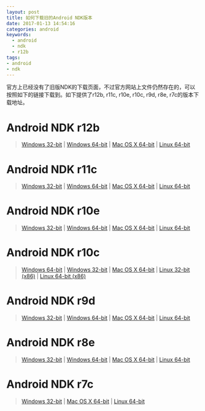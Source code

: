 ```yaml
---
layout: post
title: 如何下载旧的Android NDK版本
date: 2017-01-13 14:54:16
categories: android
keywords: 
  - android
  - ndk
  - r12b
tags:
- android
- ndk
---
```

官方上已经没有了旧版NDK的下载页面，不过官方网站上文件仍然存在的，可以按照如下的链接下载到。如下提供了r12b, r11c, r10e, r10c, r9d, r8e, r7c的版本下载地址。
<!-- more -->
# Android NDK r12b 
<blockquote>
  <p><a href="https://dl.google.com/android/repository/android-ndk-r12b-windows-x86.zip">Windows 32-bit</a> | <a href="https://dl.google.com/android/repository/android-ndk-r12b-windows-x86_64.zip">Windows 64-bit</a> | <a href="https://dl.google.com/android/repository/android-ndk-r12b-darwin-x86_64.zip">Mac OS X 64-bit</a> | <a href="https://dl.google.com/android/repository/android-ndk-r12b-linux-x86_64.zip">Linux 64-bit</a></p>
</blockquote>

# Android NDK r11c
<blockquote>
  <p><a href="https://dl.google.com/android/repository/android-ndk-r11c-windows-x86.zip">Windows 32-bit</a> | <a href="https://dl.google.com/android/repository/android-ndk-r11c-windows-x86_64.zip">Windows 64-bit</a> | <a href="https://dl.google.com/android/repository/android-ndk-r11c-darwin-x86_64.zip">Mac OS X 64-bit</a> | <a href="https://dl.google.com/android/repository/android-ndk-r11c-linux-x86_64.zip">Linux 64-bit</a></p>
</blockquote>

# Android NDK r10e
<blockquote>
  <p><a href="https://dl.google.com/android/ndk/android-ndk-r10e-windows-x86.exe">Windows 32-bit</a> | <a href="https://dl.google.com/android/ndk/android-ndk-r10e-windows-x86_64.exe">Windows 64-bit</a> | <a href="https://dl.google.com/android/repository/android-ndk-r10e-darwin-x86_64.zip">Mac OS X 64-bit</a> | <a href="https://dl.google.com/android/repository/android-ndk-r10e-linux-x86_64.zip">Linux 64-bit</a></p>
</blockquote>

# Android NDK r10c
<blockquote>
<a href="http://dl.google.com/android/ndk/android-ndk-r10c-windows-x86_64.exe" rel="nofollow noreferrer">Windows 64-bit</a> | <a href="http://dl.google.com/android/ndk/android-ndk-r10c-windows-x86.exe" rel="nofollow noreferrer">Windows 32-bit</a> | <a href="http://dl.google.com/android/ndk/android-ndk-r10c-darwin-x86_64.bin" rel="nofollow noreferrer">Mac OS X 64-bit</a> | <a href="http://dl.google.com/android/ndk/android-ndk-r10c-linux-x86.bin" rel="nofollow noreferrer">Linux 32-bit (x86)</a> | <a href="http://dl.google.com/android/ndk/android-ndk-r10c-linux-x86_64.bin" rel="nofollow noreferrer">Linux 64-bit (x86)</a>
</blockquote>

# Android NDK r9d
<blockquote>
  <p><a href="https://dl.google.com/android/ndk/android-ndk-r9d-windows-x86.zip">Windows 32-bit</a> | <a href="https://dl.google.com/android/ndk/android-ndk-r9d-windows-x86_64.zip">Windows 64-bit</a> | <a href="https://dl.google.com/android/ndk/android-ndk-r9d-darwin-x86_64.tar.bz2">Mac OS X 64-bit</a> | <a href="https://dl.google.com/android/ndk/android-ndk-r9d-linux-x86_64.tar.bz2">Linux 64-bit</a></p>
</blockquote>

# Android NDK r8e
<blockquote>
  <p><a href="https://dl.google.com/android/ndk/android-ndk-r8e-windows-x86.zip">Windows 32-bit</a> | <a href="https://dl.google.com/android/ndk/android-ndk-r8e-windows-x86_64.zip">Windows 64-bit</a> | <a href="https://dl.google.com/android/ndk/android-ndk-r8e-darwin-x86_64.tar.bz2">Mac OS X 64-bit</a> | <a href="https://dl.google.com/android/ndk/android-ndk-r8e-linux-x86_64.tar.bz2">Linux 64-bit</a></p>
</blockquote>

# Android NDK r7c
<blockquote>
  <p><a href="https://dl.google.com/android/ndk/android-ndk-r7c-windows.zip">Windows 32-bit</a> | <a href="https://dl.google.com/android/ndk/android-ndk-r7c-darwin-x86.tar.bz2">Mac OS X 64-bit</a> | <a href="https://dl.google.com/android/ndk/android-ndk-r7c-linux-x86.tar.bz2">Linux 64-bit</a></p>
</blockquote>

